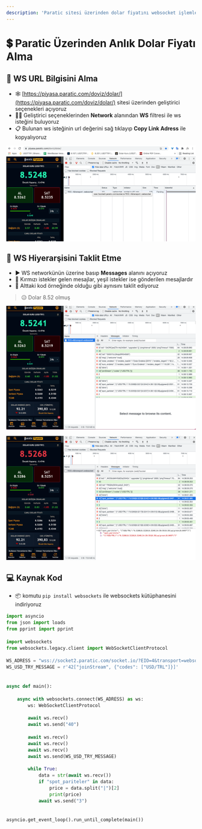 ```yaml
---
description: 'Paratic sitesi üzerinden dolar fiyatını websocket işlemleri ile alma, çekme'
---
```


# 💲 Paratic Üzerinden Anlık Dolar Fiyatı Alma

## 🔗 WS URL Bilgisini Alma

* 🕸 [https://piyasa.paratic.com/doviz/dolar/](https://piyasa.paratic.com/doviz/dolar/) sitesi üzerinden geliştirici seçenekleri açıyoruz
* 👨‍🔬 Geliştirici seçeneklerinden **Network** alanından **WS** filtresi ile ws isteğini buluyoruz
* 📋 Bulunan ws isteğinin url değerini sağ tıklayıp **Copy Link Adress** ile kopyalıyoruz

![](../.gitbook/assets/screen-shot-2021-08-05-at-14.33.53.png)

## 🚧 WS Hiyerarşisini Taklit Etme

* ► WS networkünün üzerine basıp **Messages** alanını açıyoruz
* 📩 Kırmızı istekler gelen mesajlar, yeşil istekler ise gönderilen mesajlardır
* 🐾 Alttaki kod örneğinde olduğu gibi aynısını taklit ediyoruz

> 😥 Dolar 8.52 olmuş

![](../.gitbook/assets/screen-shot-2021-08-05-at-14.38.23.png)

![](../.gitbook/assets/screen-shot-2021-08-05-at-14.41.30.png)

## 💻 Kaynak Kod

* 📦 komutu `pip install websockets` ile websockets kütüphanesini indiriyoruz

```python
import asyncio
from json import loads
from pprint import pprint

import websockets
from websockets.legacy.client import WebSocketClientProtocol

WS_ADRESS = "wss://socket2.paratic.com/socket.io/?EIO=4&transport=websocket"
WS_USD_TRY_MESSAGE = r'42["joinStream", {"codes": ["USD/TRL"]}]'


async def main():

    async with websockets.connect(WS_ADRESS) as ws:
        ws: WebSocketClientProtocol

        await ws.recv()
        await ws.send("40")

        await ws.recv()
        await ws.recv()
        await ws.recv()
        await ws.send(WS_USD_TRY_MESSAGE)

        while True:
            data = str(await ws.recv())
            if "spot_pariteler" in data:
                price = data.split("|")[2]
                print(price)
            await ws.send("3")


asyncio.get_event_loop().run_until_complete(main())
```

